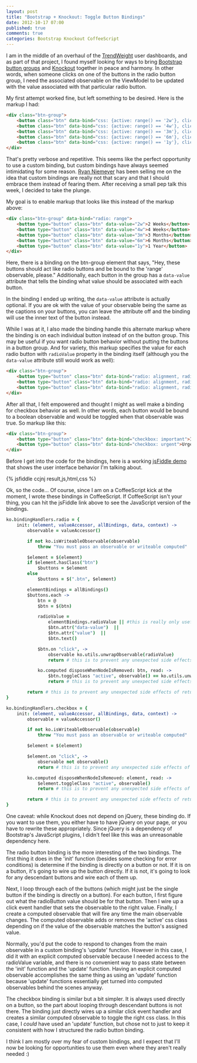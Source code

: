 ```yaml
---
layout: post
title: "Bootstrap + Knockout: Toggle Button Bindings"
date: 2012-10-17 07:00
published: true
comments: true
categories: Bootstrap Knockout CoffeeScript
---
```


I am in the middle of an overhaul of the [TrendWeight](/trendweight/) user dashboards, and as part of that project, I found myself looking for ways to bring [Bootstrap button groups](http://twitter.github.com/bootstrap/javascript.html#buttons) and [Knockout](http://knockoutjs.com/) together in peace and harmony.  In other words, when someone clicks on one of the buttons in the radio button group, I need the associated observable on the ViewModel to be updated with the value associated with that particular radio button.

My first attempt worked fine, but left something to be desired.  Here is the markup I had:

``` html
<div class="btn-group">
    <button class="btn" data-bind="css: {active: range() == '2w'}, click: function() { $root.range('2w') }">2 weeks</button>
    <button class="btn" data-bind="css: {active: range() == '4w'}, click: function() { $root.range('4w') }">4 weeks</button>
    <button class="btn" data-bind="css: {active: range() == '3m'}, click: function() { $root.range('3m') }">3 months</button>
    <button class="btn" data-bind="css: {active: range() == '6m'}, click: function() { $root.range('6m') }">6 months</button>
    <button class="btn" data-bind="css: {active: range() == '1y'}, click: function() { $root.range('1y') }">1 year</button>
</div>
```

That's pretty verbose and repetitive.  This seems like the perfect opportunity to use a custom binding, but custom bindings have always seemed intimidating for some reason.  [Ryan Niemeyer](http://www.knockmeout.net/) has been selling me on the idea that custom bindings are really not that scary and that I should embrace them instead of fearing them.  After receiving a small pep talk this week, I decided to take the plunge.

My goal is to enable markup that looks like this instead of the markup above:

``` html
<div class="btn-group" data-bind="radio: range">
    <button type="button" class="btn" data-value="2w">2 Weeks</button>
    <button type="button" class="btn" data-value="4w">4 Weeks</button>
    <button type="button" class="btn" data-value="3m">3 Months</button>
    <button type="button" class="btn" data-value="6m">6 Months</button>
    <button type="button" class="btn" data-value="1y">1 Year</button>
</div>
```

Here, there is a binding on the btn-group element that says, "Hey, these buttons should act like radio buttons and be bound to the 'range' observable, please."  Additionally, each button in the group has a `data-value` attribute that tells the binding what value should be associated with each button.

In the binding I ended up writing, the `data-value` attribute is actually optional.  If you are ok with the value of your observable being the same as the captions on your buttons, you can leave the attribute off and the binding will use the inner text of the button instead.

While I was at it, I also made the binding handle this alternate markup where the binding is on each individual button instead of on the button group.  This may be useful if you want radio button behavior without putting the buttons in a button group.  And for variety, this markup specifies the value for each radio button with `radioValue` property in the binding itself (although you the `data-value` attribute still would work as well):

``` html
<div class="btn-group">
    <button type="button" class="btn" data-bind="radio: alignment, radioValue: 'left'">Left</button>
    <button type="button" class="btn" data-bind="radio: alignment, radioValue: 'middle'">Middle</button>
    <button type="button" class="btn" data-bind="radio: alignment, radioValue: 'right'">Right</button>
</div>
```

After all that, I felt empowered and thought I might as well make a binding for checkbox behavior as well.  In other words, each button would be bound to a boolean observable and would be toggled when that observable was true.  So markup like this:

``` html
<div class="btn-group">
    <button type="button" class="btn" data-bind="checkbox: important">Important</button>
    <button type="button" class="btn" data-bind="checkbox: urgent">Urgent</button>
</div>
```

Before I get into the code for the bindings, here is a working [jsFiddle demo](http://jsfiddle.net/ervwalter/ccjn) that shows the user interface behavior I'm talking about.

{% jsfiddle ccjnj result,js,html,css %}

Ok, so the code...  Of course, since I am on a CoffeeScript kick at the moment, I wrote these bindings in CoffeeScript.  If CoffeeScript isn't your thing, you can hit the jsFiddle link above to see the JavaScript version of the bindings.

``` coffeescript
ko.bindingHandlers.radio = {
    init: (element, valueAccessor, allBindings, data, context) ->
        observable = valueAccessor()

        if not ko.isWriteableObservable(observable)
            throw "You must pass an observable or writeable computed"

        $element = $(element)
        if $element.hasClass("btn")
            $buttons = $element
        else
            $buttons = $(".btn", $element)

        elementBindings = allBindings()
        $buttons.each ->
            btn = @
            $btn = $(btn)

            radioValue =
                elementBindings.radioValue || #this is really only useful when the binding is on the button, itself
                $btn.attr("data-value")  ||
                $btn.attr("value")  ||
                $btn.text()

            $btn.on "click", ->
                observable ko.utils.unwrapObservable(radioValue)
                return # this is to prevent any unexpected side effects of returning odd things

            ko.computed disposeWhenNodeIsRemoved: btn, read: ->
                $btn.toggleClass "active", observable() == ko.utils.unwrapObservable(radioValue)
                return # this is to prevent any unexpected side effects of returning odd things

        return # this is to prevent any unexpected side effects of returning odd things
}

ko.bindingHandlers.checkbox = {
    init: (element, valueAccessor, allBindings, data, context) ->
        observable = valueAccessor()

        if not ko.isWriteableObservable(observable)
            throw "You must pass an observable or writeable computed"

        $element = $(element)

        $element.on "click", ->
            observable not observable()
            return # this is to prevent any unexpected side effects of returning odd things

        ko.computed disposeWhenNodeIsRemoved: element, read: ->
            $element.toggleClass "active", observable()
            return # this is to prevent any unexpected side effects of returning odd things

        return # this is to prevent any unexpected side effects of returning odd things
}

```

One caveat: while Knockout does not depend on jQuery, these binding do. If you want to use them, you either have to have jQuery on your page, or you have to rewrite these appropriately.  Since jQuery is a dependency of Bootstrap's JavaScript plugins, I didn't feel like this was an unreasonable dependency here.

The radio button binding is the more interesting of the two bindings.  The first thing it does in the 'init' function (besides some checking for error conditions) is determine if the binding is directly on a button or not.  If it is on a button, it's going to wire up the button directly.  If it is not, it's going to look for any descendant buttons and wire each of them up.

Next, I loop through each of the buttons (which might just be the single button if the binding is directly on a button).  For each button, I first figure out what the radioButton value should be for that button.  Then I wire up a click event handler that sets the observable to the right value.  Finally, I create a computed observable that will fire any time the main observable changes.  The computed observable adds or removes the 'active' css class depending on if the value of the observable matches the button's assigned value.

Normally, you'd put the code to respond to changes from the main observable in a custom binding's 'update' function.  However in this case, I did it with an explicit computed observable because I needed access to the radioValue variable, and there is no convenient way to pass state between the 'init' function and the 'update' function.  Having an explicit computed observable accomplishes the same thing as using an 'update' function because 'update' functions essentially get turned into computed observables behind the scenes anyway.

The checkbox binding is similar but a bit simpler.  It is always used directly on a button, so the part about looping through descendant buttons is not there.  The binding just directly wires up a similar click event handler and creates a similar computed observable to toggle the right css class.  In this case, I *could* have used an 'update' function, but chose not to just to keep it consistent with how I structured the radio button binding.

I think I am mostly over my fear of custom bindings, and I expect that I'll now be looking for opportunities to use them even where they aren't really needed :)
